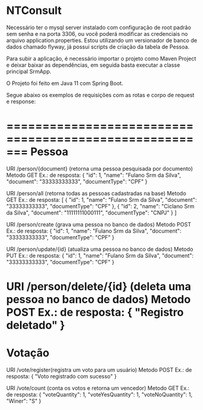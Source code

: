 # NTConsult
Necessário ter o mysql server instalado com configuração de root padrão sem senha e na porta 3306, ou você poderá modificar as credenciais no arquivo application.properties.
Estou utilizando um versionador de banco de dados chamado flyway, já possui scripts de criação da tabela de Pessoa.

Para subir a aplicação, é necessário importar o projeto como Maven Project e deixar baixar as dependências, em seguida basta executar a classe principal SrmApp.

O Projeto foi feito em Java 11 com Spring Boot.

Segue abaixo os exemplos de requisições com as rotas e corpo de request e response:

=======================================================
Pessoa
=======================================================

URI /person/{document} (retorna uma pessoa pesquisada por documento)
Metodo GET
Ex.: de resposta:
{
    "id": 1,
    "name": "Fulano Srm da Silva",
    "document": "33333333333",
    "documentType": "CPF"
}

URI /person/all (retorna todas as pessoas cadastradas na base)
Metodo GET
Ex.: de resposta:
[
    {
    "id": 1,
    "name": "Fulano Srm da Silva",
    "document": "33333333333",
    "documentType": "CPF"
    },
    {
    "id": 2,
    "name": "Ciclano Srm da Silva",
    "document": "11111111000111",
    "documentType": "CNPJ"
    }
]

URI /person/create (grava uma pessoa no banco de dados)
Metodo POST
Ex.: de resposta:
{
"id": 1,
"name": "Fulano Srm da Silva",
"document": "33333333333",
"documentType": "CPF"
}

URI /person/update/{id} (atualiza uma pessoa no banco de dados)
Metodo PUT
Ex.: de resposta:
{
"id": 1,
"name": "Fulano Srm da Silva",
"document": "33333333333",
"documentType": "CPF"
}

URI /person/delete/{id} (deleta uma pessoa no banco de dados)
Metodo POST
Ex.: de resposta:
{
    "Registro deletado"
}
=======================================================
Votação
=======================================================
URI /vote/register(registra um voto para um usuário)
Metodo POST
Ex.: de resposta:
{
"Voto registrado com sucesso"
}

URI /vote/count (conta os votos e retorna um vencedor)
Metodo GET
Ex.: de resposta:
{
"voteQuantity": 1,
"voteYesQuantity": 1,
"voteNoQuantity": 1,
"Winer": "S"
}

